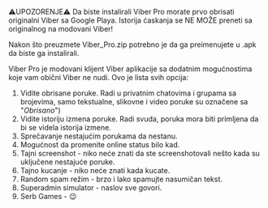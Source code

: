 ⚠️UPOZORENJE⚠️
Da biste instalirali Viber Pro morate prvo obrisati originalni Viber sa Google Playa. Istorija ćaskanja se NE MOŽE preneti sa originalnog na modovani Viber!

Nakon što preuzmete Viber_Pro.zip potrebno je da ga preimenujete u .apk da biste ga instalirali.

Viber Pro je modovani klijent Viber aplikacije sa dodatnim mogućnostima koje vam obični Viber ne nudi.
Ovo je lista svih opcija:
1. Vidite obrisane poruke. Radi u privatnim chatovima i grupama sa brojevima, samo tekstualne, slikovne i video poruke su označene sa "*Obrisano*")
2. Vidite istoriju izmena poruke. Radi svuda, poruka mora biti primljena da bi se videla istorija izmene.
3. Sprečavanje nestajućim porukama da nestanu.
4. Mogućnost da promenite online status bilo kad.
5. Tajni screenshot - niko neće znati da ste screenshotovali nešto kada su uključene nestajuće poruke.
6. Tajno kucanje - niko neće znati kada kucate.
7. Random spam režim - brzo i lako spamujte nasumičan tekst.
8. Superadmin simulator - naslov sve govori.
9. Serb Games - 😉
